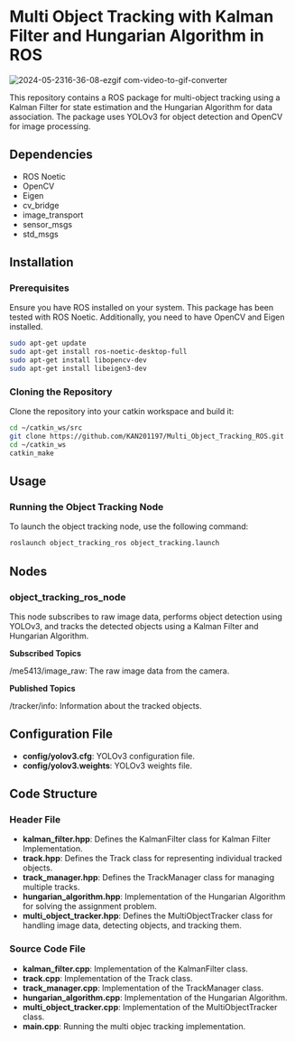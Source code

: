 # Multi Object Tracking with Kalman Filter and Hungarian Algorithm in ROS

![2024-05-2316-36-08-ezgif com-video-to-gif-converter](https://github.com/KAN201197/Multi_Object_Tracking_ROS/assets/128454220/c1ab8b93-9f75-4b75-9718-89a975fa5b6d)

This repository contains a ROS package for multi-object tracking using a Kalman Filter for state estimation and the Hungarian Algorithm for data association. The package uses YOLOv3 for object detection and OpenCV for image processing.

## Dependencies

- ROS Noetic
- OpenCV
- Eigen
- cv_bridge
- image_transport
- sensor_msgs
- std_msgs

## Installation

### Prerequisites

Ensure you have ROS installed on your system. This package has been tested with ROS Noetic. Additionally, you need to have OpenCV and Eigen installed.

```bash
sudo apt-get update
sudo apt-get install ros-noetic-desktop-full
sudo apt-get install libopencv-dev
sudo apt-get install libeigen3-dev
```

### Cloning the Repository
Clone the repository into your catkin workspace and build it:

```bash
cd ~/catkin_ws/src
git clone https://github.com/KAN201197/Multi_Object_Tracking_ROS.git
cd ~/catkin_ws
catkin_make
```

## Usage
### Running the Object Tracking Node

To launch the object tracking node, use the following command:

```bash
roslaunch object_tracking_ros object_tracking.launch
```
## Nodes

### object_tracking_ros_node
This node subscribes to raw image data, performs object detection using YOLOv3, and tracks the detected objects using a Kalman Filter and Hungarian Algorithm.

**Subscribed Topics**

/me5413/image_raw: The raw image data from the camera.

**Published Topics**

/tracker/info: Information about the tracked objects.

## Configuration File

- **config/yolov3.cfg**: YOLOv3 configuration file.
- **config/yolov3.weights**: YOLOv3 weights file.

## Code Structure
### Header File
- **kalman_filter.hpp**: Defines the KalmanFilter class for Kalman Filter Implementation.
- **track.hpp**: Defines the Track class for representing individual tracked objects.
- **track_manager.hpp**: Defines the TrackManager class for managing multiple tracks.
- **hungarian_algorithm.hpp**: Implementation of the Hungarian Algorithm for solving the assignment problem.
- **multi_object_tracker.hpp**: Defines the MultiObjectTracker class for handling image data, detecting objects, and tracking them.

### Source Code File
- **kalman_filter.cpp**: Implementation of the KalmanFilter class.
- **track.cpp**: Implementation of the Track class.
- **track_manager.cpp**: Implementation of the TrackManager class.
- **hungarian_algorithm.cpp**: Implementation of the Hungarian Algorithm.
- **multi_object_tracker.cpp**: Implementation of the MultiObjectTracker class.
- **main.cpp**: Running the multi objec tracking implementation.


